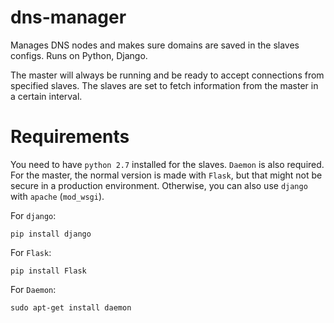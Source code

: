 # dns-manager
Manages DNS nodes and makes sure domains are saved in the slaves configs. Runs on Python, Django.

The master will always be running and be ready to accept connections from specified slaves. The slaves are set to fetch information from the master in a certain interval.

# Requirements
You need to have `python 2.7` installed for the slaves. `Daemon` is also required.
For the master, the normal version is made with `Flask`, but that might not be secure in a production environment. Otherwise, you can also use `django` with `apache` (`mod_wsgi`).

For `django`:

`pip install django`

For `Flask`:

`pip install Flask`

For `Daemon`:

`sudo apt-get install daemon`
